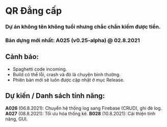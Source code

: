 # QR Đẳng cấp
### Dự án không tên không tuổi nhưng chắc chắn kiếm được tiền.
### Bản dựng mới nhất: A025 (v0.25-alpha) @ 02.8.2021

## Cảnh báo:
- Spaghetti code incoming.
- Build có thể lỗi, crash và đó là chuyện bình thường.
- Phiên bản mới sẽ luôn được cập nhật ở mục Release.

## Dự kiến / Danh sách tính năng:
**A026** (06.8.2021): Chuyển hệ thống log sang Firebase (CRUD), ghi đè log.
**A027** (08.8.2021): Tối ưu hóa thống kê.
**B028** (10.8.2021): Cải thiện tính năng, GUI.
